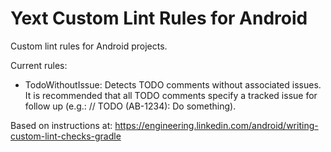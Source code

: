 Yext Custom Lint Rules for Android
==========

Custom lint rules for Android projects.

Current rules:
* TodoWithoutIssue: Detects TODO comments without associated issues. It is recommended that all TODO comments specify a tracked issue for follow up (e.g.: // TODO (AB-1234): Do something).

Based on instructions at: https://engineering.linkedin.com/android/writing-custom-lint-checks-gradle
